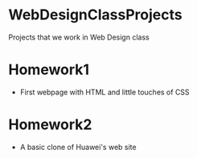 # WebDesignClassProjects
Projects that we work in Web Design class
# Homework1
  * First webpage with HTML and little touches of CSS
# Homework2
  * A basic clone of Huawei's web site
